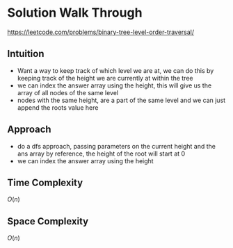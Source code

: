 # Solution Walk Through
https://leetcode.com/problems/binary-tree-level-order-traversal/

## Intuition
- Want a way to keep track of which level we are at, we can do this by keeping track of the height we are currently at within the tree
- we can index the answer array using the height, this will give us the array of all nodes of the same level
- nodes with the same height, are a part of the same level and we can just append the roots value here

## Approach
- do a dfs approach, passing parameters on the current height and the ans array by reference, the height of the root will start at 0
- we can index the answer array using the height

## Time Complexity
$O(n)$ 

## Space Complexity
$O(n)$ 

